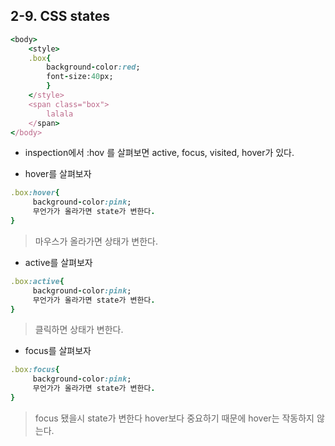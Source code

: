 ## 2-9. CSS states
```ruby
<body>
    <style>
    .box{
        background-color:red;
        font-size:40px;
        }
    </style>
    <span class="box">
        lalala
    </span>
</body>
```
* inspection에서 :hov 를 살펴보면 active, focus, visited, hover가 있다.

* hover를 살펴보자

```ruby
.box:hover{
     background-color:pink;
     무언가가 올라가면 state가 변한다.
}
```
>마우스가 올라가면 상태가 변한다.

* active를 살펴보자

```ruby
.box:active{
     background-color:pink;
     무언가가 올라가면 state가 변한다.
}
```
>클릭하면 상태가 변한다.

* focus를 살펴보자

```ruby
.box:focus{
     background-color:pink;
     무언가가 올라가면 state가 변한다.
}
```
>focus 됐을시 state가 변한다
> hover보다 중요하기 때문에 hover는 작동하지 않는다.
